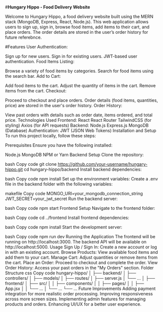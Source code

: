 #**Hungary Hippo - Food Delivery Website**

Welcome to Hungary Hippo, a food delivery website built using the MERN stack (MongoDB, Express, React, Node.js). This web application allows users to sign up, sign in, browse food items, add items to their cart, and place orders. The order details are stored in the user’s order history for future referebnce.

#Features
User Authentication:

Sign up for new users.
Sign in for existing users.
JWT-based user authentication.
Food Items Listing:

Browse a variety of food items by categories.
Search for food items using the search bar.
Add to Cart:

Add food items to the cart.
Adjust the quantity of items in the cart.
Remove items from the cart.
Checkout:

Proceed to checkout and place orders.
Order details (food items, quantities, price) are stored in the user's order history.
Order History:

View past orders with details such as order date, items ordered, and total price.
Technologies Used
Frontend:
React
React Router
TailwindCSS (for styling)
Axios (for API requests)
Backend:
Node.js
Express.js
MongoDB (Database)
Authentication:
JWT (JSON Web Tokens)
Installation and Setup
To run this project locally, follow these steps:

Prerequisites
Ensure you have the following installed:

Node.js
MongoDB
NPM or Yarn
Backend Setup
Clone the repository:

bash
Copy code
git clone https://github.com/your-username/hungary-hippo.git
cd hungary-hippo/backend
Install backend dependencies:

bash
Copy code
npm install
Set up the environment variables:
Create a .env file in the backend folder with the following variables:

makefile
Copy code
MONGO_URI=your_mongodb_connection_string
JWT_SECRET=your_jwt_secret
Run the backend server:

bash
Copy code
npm start
Frontend Setup
Navigate to the frontend folder:

bash
Copy code
cd ../frontend
Install frontend dependencies:

bash
Copy code
npm install
Start the development server:

bash
Copy code
npm run dev
Running the Application
The frontend will be running on http://localhost:3000.
The backend API will be available on http://localhost:5000.
Usage
Sign Up / Sign In: Create a new account or log in with an existing account.
Browse Products: View available food items and add them to your cart.
Manage Cart: Adjust quantities or remove items from the cart.
Place an Order: Proceed to checkout and complete the order.
View Order History: Access your past orders in the "My Orders" section.
Folder Structure
css
Copy code
hungary-hippo/
│
├── backend/
│   ├── controllers/
│   ├── models/
│   ├── routes/
│   ├── server.js
│   └── ...
│
├── frontend/
│   ├── src/
│   │   ├── components/
│   │   ├── pages/
│   │   ├── App.jsx
│   │   └── ...
│   └── ...
└── ...
Future Improvements
Adding payment integration for more realistic order processing.
Improving responsiveness across more screen sizes.
Implementing admin features for managing products and orders.
Enhancing UI/UX for a better user experience.
